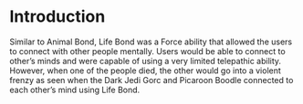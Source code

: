 # Introduction

Similar to Animal Bond, Life Bond was a Force ability that allowed the users to connect with other people mentally.
Users would be able to connect to other’s minds and were capable of using a very limited telepathic ability.
However, when one of the people died, the other would go into a violent frenzy as seen when the Dark Jedi Gorc and Picaroon Boodle connected to each other’s mind using Life Bond.
